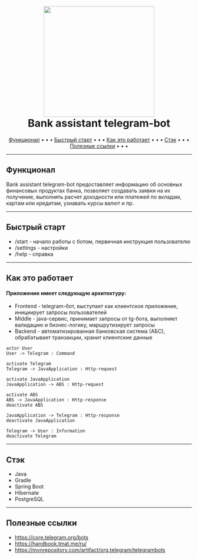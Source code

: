 <h1 align="center">
  <a><img src="https://thumbs.dreamstime.com/b/%D0%B7%D0%B5%D0%BB%D0%B5%D0%BD%D1%8B%D0%B9-%D1%80%D0%BE%D0%B1%D0%BE%D1%82-%D0%B8%D0%BB%D0%BB%D1%8E%D1%81%D1%82%D1%80%D0%B0%D1%86%D0%B8%D1%8F-d-124238087.jpg" width="300"></a>
  <br>
  Bank assistant telegram-bot
  <br>
</h1>

<p align="center">
  <a href="#Функционал">Функционал</a> • • •
  <a href="#Быстрый-старт">Быстрый старт</a> • • •
  <a href="#Как-это-работает">Как это работает</a> • • •
  <a href="#Стэк">Стэк</a> • • •
  <a href="#Полезные-ссылки">Полезные ссылки</a> • • •
</p>

---

## Функционал

Bank assistant telegram-bot предоставляет информацию об основных финансовых продуктах банка, позволяет создавать заявки на их получение, выполнять расчет доходности или платежей по вкладам, картам или кредитам, узнавать курсы валют и пр.

---

## Быстрый старт
* /start - начало работы с ботом, первичная инструкция пользователю
* /settings - настройки
* /help - справка

---

## Как это работает

#### Приложение имеет следующую архитектуру:
* Frontend - telegram-бот, выступает как клиентское приложение, инициирует запросы пользователей
* Middle - java-сервис, принимает запросы от tg-бота, выполняет валидацию и бизнес-логику, маршрутизирует запросы
* Backend - автоматизированная банковская система (АБС), обрабатывает транзакции, хранит клиентские данные

```plantuml
actor User
User -> Telegram : Command

activate Telegram
Telegram -> JavaApplication : Http-request

activate JavaApplication
JavaApplication -> ABS : Http-request

activate ABS
ABS -> JavaApplication : Http-response
deactivate ABS

JavaApplication -> Telegram : Http-response
deactivate JavaApplication

Telegram -> User : Information
deactivate Telegram
```

---

## Стэк
* Java
* Gradle
* Spring Boot
* Hibernate
* PostgreSQL

---


## Полезные ссылки

* <https://core.telegram.org/bots>
* <https://handbook.tmat.me/ru/>
* <https://mvnrepository.com/artifact/org.telegram/telegrambots>